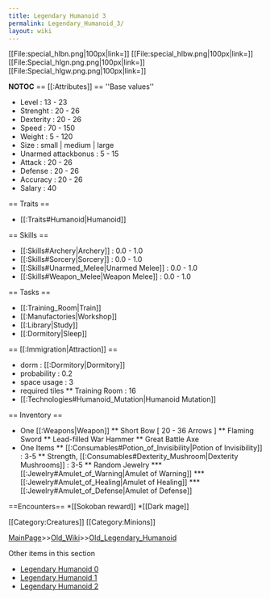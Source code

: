 ```yaml
---
title: Legendary Humanoid 3
permalink: Legendary_Humanoid_3/
layout: wiki
---
```

[[File:special_hlbn.png|100px|link=]]
[[File:special_hlbw.png|100px|link=]]
[[File:Special_hlgn.png.png|100px|link=]]
[[File:Special_hlgw.png.png|100px|link=]]

__NOTOC__
== [[:Attributes]] ==
''Base values''
* Level : 13 - 23
* Strenght : 20 - 26
* Dexterity : 20 - 26
* Speed : 70 - 150
* Weight : 5 - 120
* Size : small | medium | large
* Unarmed attackbonus : 5 - 15
* Attack : 20 - 26
* Defense : 20 - 26
* Accuracy : 20 - 26
* Salary : 40

== Traits ==
* [[:Traits#Humanoid|Humanoid]]

== Skills ==
* [[:Skills#Archery|Archery]] : 0.0 - 1.0
* [[:Skills#Sorcery|Sorcery]] : 0.0 - 1.0
* [[:Skills#Unarmed_Melee|Unarmed Melee]] : 0.0 - 1.0
* [[:Skills#Weapon_Melee|Weapon Melee]] : 0.0 - 1.0

== Tasks ==
* [[:Training_Room|Train]]
* [[:Manufactories|Workshop]]
* [[:Library|Study]]
* [[:Dormitory|Sleep]]

== [[:Immigration|Attraction]] ==
* dorm : [[:Dormitory|Dormitory]]
* probability : 0.2
* space usage : 3
* required tiles
** Training Room : 16
* [[:Technologies#Humanoid_Mutation|Humanoid Mutation]]

== Inventory ==
* One [[:Weapons|Weapon]]
** Short Bow [ 20 - 36 Arrows ]
** Flaming Sword
** Lead-filled War Hammer
** Great Battle Axe
* One Items
** [[:Consumables#Potion_of_Invisibility|Potion of Invisibility]] : 3-5
** Strength, [[:Consumables#Dexterity_Mushroom|Dexterity Mushrooms]] : 3-5 
** Random Jewelry
*** [[:Jewelry#Amulet_of_Warning|Amulet of Warning]]
*** [[:Jewelry#Amulet_of_Healing|Amulet of Healing]]
*** [[:Jewelry#Amulet_of_Defense|Amulet of Defense]]

==Encounters==
*[[Sokoban reward]]
*[[Dark mage]]

[[Category:Creatures]]
[[Category:Minions]]

[MainPage](/keeperrl_wiki/ "wikilink")>>[Old_Wiki](/keeperrl_wiki/Old_Wiki "wikilink")>>[Old_Legendary_Humanoid](/keeperrl_wiki/Old_Legendary_Humanoid "wikilink")

Other items in this section
-    [Legendary Humanoid 0](/keeperrl_wiki/Legendary_Humanoid_0 "wikilink")
-    [Legendary Humanoid 1](/keeperrl_wiki/Legendary_Humanoid_1 "wikilink")
-    [Legendary Humanoid 2](/keeperrl_wiki/Legendary_Humanoid_2 "wikilink")
